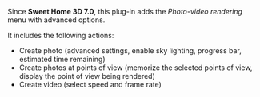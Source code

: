 Since **Sweet Home 3D 7.0**, this plug-in adds the *Photo-video rendering* menu with advanced options.

It includes the following actions:
- Create photo (advanced settings, enable sky lighting, progress bar, estimated time remaining)
- Create photos at points of view (memorize the selected points of view, display the point of view being rendered)
- Create video (select speed and frame rate)
